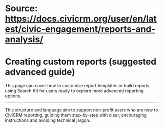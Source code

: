 # Source: https://docs.civicrm.org/user/en/latest/civic-engagement/reports-and-analysis/

# Creating custom reports (suggested advanced guide)

This page can cover how to customize report templates or build reports using Search Kit for users ready to explore more advanced reporting options.

---

This structure and language aim to support non-profit users who are new to CiviCRM reporting, guiding them step-by-step with clear, encouraging instructions and avoiding technical jargon.